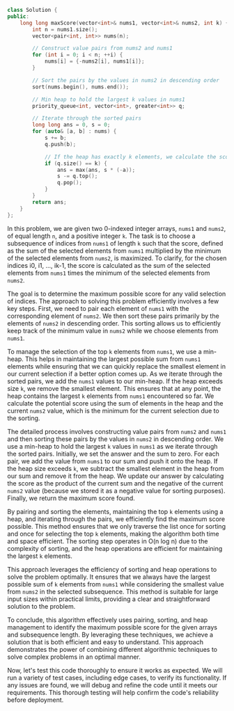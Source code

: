 ```cpp 
class Solution {
public:
    long long maxScore(vector<int>& nums1, vector<int>& nums2, int k) {
        int n = nums1.size();
        vector<pair<int, int>> nums(n);

        // Construct value pairs from nums2 and nums1
        for (int i = 0; i < n; ++i) {
            nums[i] = {-nums2[i], nums1[i]};
        }

        // Sort the pairs by the values ​​in nums2 in descending order
        sort(nums.begin(), nums.end());

        // Min heap to hold the largest k values ​​in nums1
        priority_queue<int, vector<int>, greater<int>> q;

        // Iterate through the sorted pairs
        long long ans = 0, s = 0;
        for (auto& [a, b] : nums) {
            s += b;
            q.push(b);

            // If the heap has exactly k elements, we calculate the score and update maxScore if necessary
            if (q.size() == k) {
                ans = max(ans, s * (-a));
                s -= q.top();
                q.pop();
            }
        }
        return ans;
    }
};
```
In this problem, we are given two 0-indexed integer arrays, `nums1` and `nums2`, of equal length `n`, and a positive integer `k`. The task is to choose a subsequence of indices from `nums1` of length `k` such that the score, defined as the sum of the selected elements from `nums1` multiplied by the minimum of the selected elements from `nums2`, is maximized. To clarify, for the chosen indices i0, i1, ..., ik-1, the score is calculated as the sum of the selected elements from `nums1` times the minimum of the selected elements from `nums2`.

The goal is to determine the maximum possible score for any valid selection of indices. The approach to solving this problem efficiently involves a few key steps. First, we need to pair each element of `nums1` with the corresponding element of `nums2`. We then sort these pairs primarily by the elements of `nums2` in descending order. This sorting allows us to efficiently keep track of the minimum value in `nums2` while we choose elements from `nums1`.

To manage the selection of the top `k` elements from `nums1`, we use a min-heap. This helps in maintaining the largest possible sum from `nums1` elements while ensuring that we can quickly replace the smallest element in our current selection if a better option comes up. As we iterate through the sorted pairs, we add the `nums1` values to our min-heap. If the heap exceeds size `k`, we remove the smallest element. This ensures that at any point, the heap contains the largest `k` elements from `nums1` encountered so far. We calculate the potential score using the sum of elements in the heap and the current `nums2` value, which is the minimum for the current selection due to the sorting.

The detailed process involves constructing value pairs from `nums2` and `nums1` and then sorting these pairs by the values in `nums2` in descending order. We use a min-heap to hold the largest `k` values in `nums1` as we iterate through the sorted pairs. Initially, we set the answer and the sum to zero. For each pair, we add the value from `nums1` to our sum and push it onto the heap. If the heap size exceeds `k`, we subtract the smallest element in the heap from our sum and remove it from the heap. We update our answer by calculating the score as the product of the current sum and the negative of the current `nums2` value (because we stored it as a negative value for sorting purposes). Finally, we return the maximum score found.

By pairing and sorting the elements, maintaining the top `k` elements using a heap, and iterating through the pairs, we efficiently find the maximum score possible. This method ensures that we only traverse the list once for sorting and once for selecting the top `k` elements, making the algorithm both time and space efficient. The sorting step operates in O(n log n) due to the complexity of sorting, and the heap operations are efficient for maintaining the largest `k` elements.

This approach leverages the efficiency of sorting and heap operations to solve the problem optimally. It ensures that we always have the largest possible sum of `k` elements from `nums1` while considering the smallest value from `nums2` in the selected subsequence. This method is suitable for large input sizes within practical limits, providing a clear and straightforward solution to the problem.

To conclude, this algorithm effectively uses pairing, sorting, and heap management to identify the maximum possible score for the given arrays and subsequence length. By leveraging these techniques, we achieve a solution that is both efficient and easy to understand. This approach demonstrates the power of combining different algorithmic techniques to solve complex problems in an optimal manner.

Now, let's test this code thoroughly to ensure it works as expected. We will run a variety of test cases, including edge cases, to verify its functionality. If any issues are found, we will debug and refine the code until it meets our requirements. This thorough testing will help confirm the code's reliability before deployment.